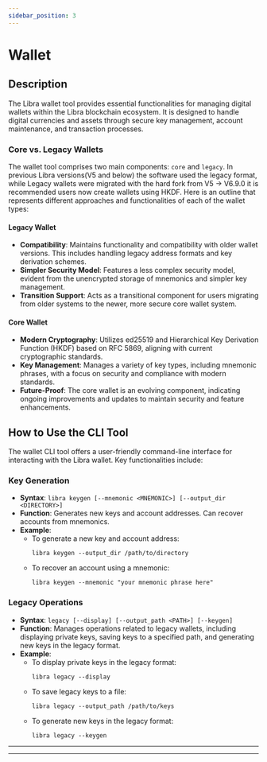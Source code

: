 ```yaml
---
sidebar_position: 3
---
```


# Wallet 

## Description
The Libra wallet tool provides essential functionalities for managing digital wallets within the Libra blockchain ecosystem. It is designed to handle digital currencies and assets through secure key management, account maintenance, and transaction processes.

### Core vs. Legacy Wallets
The wallet tool comprises two main components: `core` and `legacy`. In previous Libra versions(V5 and below) the software used the legacy format, while Legacy wallets were migrated with the hard fork from V5 -> V6.9.0 it is recommended users now create wallets using HKDF. Here is an outline that represents different approaches and functionalities of each of the wallet types:

#### Legacy Wallet
- **Compatibility**: Maintains functionality and compatibility with older wallet versions. This includes handling legacy address formats and key derivation schemes.
- **Simpler Security Model**: Features a less complex security model, evident from the unencrypted storage of mnemonics and simpler key management.
- **Transition Support**: Acts as a transitional component for users migrating from older systems to the newer, more secure core wallet system.

#### Core Wallet
- **Modern Cryptography**: Utilizes ed25519 and Hierarchical Key Derivation Function (HKDF) based on RFC 5869, aligning with current cryptographic standards.
- **Key Management**: Manages a variety of key types, including mnemonic phrases, with a focus on security and compliance with modern standards.
- **Future-Proof**: The core wallet is an evolving component, indicating ongoing improvements and updates to maintain security and feature enhancements.

## How to Use the CLI Tool
The wallet CLI tool offers a user-friendly command-line interface for interacting with the Libra wallet. Key functionalities include:


### Key Generation
- **Syntax**: `libra keygen [--mnemonic <MNEMONIC>] [--output_dir <DIRECTORY>]`
- **Function**: Generates new keys and account addresses. Can recover accounts from mnemonics.
- **Example**:
  - To generate a new key and account address:
    ```
    libra keygen --output_dir /path/to/directory
    ```
  - To recover an account using a mnemonic:
    ```
    libra keygen --mnemonic "your mnemonic phrase here"
    ```

### Legacy Operations
- **Syntax**: `legacy [--display] [--output_path <PATH>] [--keygen]`
- **Function**: Manages operations related to legacy wallets, including displaying private keys, saving keys to a specified path, and generating new keys in the legacy format.
- **Example**:
  - To display private keys in the legacy format:
    ```
    libra legacy --display
    ```
  - To save legacy keys to a file:
    ```
    libra legacy --output_path /path/to/keys
    ```
  - To generate new keys in the legacy format:
    ```
    libra legacy --keygen
    ```

---



---
